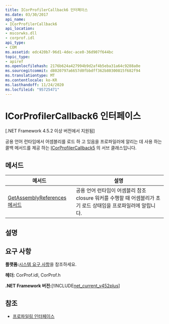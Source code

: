```yaml
---
title: ICorProfilerCallback6 인터페이스
ms.date: 03/30/2017
api_name:
- ICorProfilerCallback6
api_location:
- mscorwks.dll
- corprof.idl
api_type:
- COM
ms.assetid: edc420b7-96d1-4dec-ace0-36d907f644bc
topic_type:
- apiref
ms.openlocfilehash: 2176b624a427994b9d2af4b5eba31a64c9288a0e
ms.sourcegitcommit: d8020797a6657d0fbbdff362b80300815f682f94
ms.translationtype: MT
ms.contentlocale: ko-KR
ms.lasthandoff: 11/24/2020
ms.locfileid: "95725471"
---
```

# <a name="icorprofilercallback6-interface"></a>ICorProfilerCallback6 인터페이스

[.NET Framework 4.5.2 이상 버전에서 지원됨]  
  
 공용 언어 런타임에서 어셈블리를 로드 하 고 있음을 프로파일러에 알리는 데 사용 하는 콜백 메서드를 제공 하는 [ICorProfilerCallback5](icorprofilercallback5-interface.md) 의 서브 클래스입니다.  
  
## <a name="methods"></a>메서드  
  
|메서드|설명|  
|------------|-----------------|  
|[GetAssemblyReferences 메서드](icorprofilercallback6-getassemblyreferences-method.md)|공용 언어 런타임이 어셈블리 참조 closure 워커를 수행할 때 어셈블리가 초기 로드 상태임을 프로파일러에 알립니다.|  
  
## <a name="remarks"></a>설명  
  
## <a name="requirements"></a>요구 사항  

 **플랫폼:**[시스템 요구 사항](../../get-started/system-requirements.md)을 참조하세요.  
  
 **헤더:** CorProf.idl, CorProf.h  
  
 **.NET Framework 버전:**[!INCLUDE[net_current_v452plus](../../../../includes/net-current-v452plus-md.md)]  
  
## <a name="see-also"></a>참조

- [프로파일링 인터페이스](profiling-interfaces.md)
